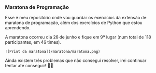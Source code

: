 ### Maratona de Programação

Esse é meu repositório onde vou guardar os exercícios da extensão de  
maratona de programação, além dos exercícios de Python que estou aprendendo.  
  
A maratona ocorreu dia 26 de junho e fique em 9º lugar (num total de 118 participantes, em 46 times).  

	![Print da maratona](/maratona/maratona.png)  

Ainda existem três problemas que não consegui resolver, irei continuar tentar até conseguir! 💪🏻
